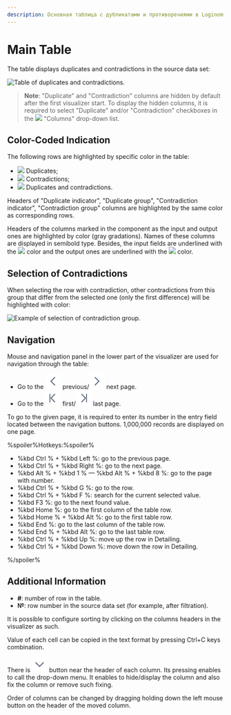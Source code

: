```yaml
---
description: Основная таблица с дубликатами и противоречиями в Loginom. Справка по работе с таблицей. Знакомство с интерфейсом, расшифровка цветовой индикации, выделение дубликатов, навигация.
---
```

# Main Table

The table displays duplicates and contradictions in the source data set:

![Table of duplicates and contradictions.](./images/duplicates-main-table.png)

> **Note**: "Duplicate" and "Contradiction" columns are hidden by default after the first visualizer start. To display the hidden columns, it is required to select "Duplicate" and/or "Contradiction" checkboxes in the ![](./../../images/icons/grid/columns.svg) "Columns" drop-down list.

## Color-Coded Indication

The following rows are highlighted by specific color in the table:

* ![](./images/duplicates-color.png) Duplicates;
* ![](./images/contradictions-color.png) Contradictions;
* ![](./images/duplicates-contradictions-color.png) Duplicates and contradictions.

Headers of "Duplicate indicator", "Duplicate group", "Contradiction indicator", "Contradiction group" columns are highlighted by the same color as corresponding rows.

Headers of the columns marked in the component as the input and output ones are highlighted by color (gray gradations). Names of these columns are displayed in semibold type. Besides, the input fields are underlined with the ![](./images/input-color.png) color and the output ones are underlined with the ![](./images/output-color.png) color.

## Selection of Contradictions

When selecting the row with contradiction, other contradictions from this group that differ from the selected one (only the first difference) will be highlighted with color:

![Example of selection of contradiction group.](./images/duplicates-main-table-select-contradiction.png)

## Navigation

Mouse and navigation panel in the lower part of the visualizer are used for navigation through the table:

* Go to the ![](./../../images/icons/common/toolbar-controls/prev_default.svg) previous/![](./../../images/icons/common/toolbar-controls/next_default.svg) next page.
* Go to the ![](./../../images/icons/common/toolbar-controls/first_default.svg) first/![](./../../images/icons/common/toolbar-controls/last_default.svg) last page.

To go to the given page, it is required to enter its number in the entry field located between the navigation buttons. 1,000,000 records are displayed on one page.

%spoiler%Hotkeys:%spoiler%

* %kbd Ctrl % + %kbd Left %: go to the previous page.
* %kbd Ctrl % + %kbd Right %: go to the next page.
* %kbd Alt % + %kbd 1 % —  %kbd Alt % + %kbd 8 %: go to the page with number.
* %kbd Ctrl % + %kbd G %: go to the row.
* %kbd Ctrl % + %kbd F %: search for the current selected value.
* %kbd F3 %: go to the next found value.
* %kbd Home %: go to the first column of the table row.
* %kbd Home % + %kbd Alt %: go to the first table row.
* %kbd End %: go to the last column of the table row.
* %kbd End % + %kbd Alt %: go to the last table row.
* %kbd Ctrl % + %kbd Up %: move up the row in Detailing.
* %kbd Ctrl % + %kbd Down %: move down the row in Detailing.

%/spoiler%

## Additional Information

* **#**: number of row in the table.
* **№**: row number in the source data set (for example, after filtration).

It is possible to configure sorting by clicking on the columns headers in the visualizer as such.

Value of each cell can be copied in the text format by pressing Ctrl+C keys combination.

There is ![](./../../images/icons/common/toolbar-controls/down_default.svg) button near the header of each column. Its pressing enables to call the drop-down menu. It enables to hide/display the column and also fix the column or remove such fixing.

Order of columns can be changed by dragging holding down the left mouse button on the header of the moved column.